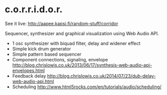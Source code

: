 # c.o.r.r.i.d.o.r.

See it live: http://aapee.kapsi.fi/random-stuff/corridor

Sequencer, synthesizer and graphical visualization using Web Audio API.
 * 1 osc synthesizer with biquad filter, delay and widener effect
 * Simple kick drum generator
 * Simple pattern based sequencer
 * Component connections, signaling, envelope http://blog.chrislowis.co.uk/2013/06/17/synthesis-web-audio-api-envelopes.html
 * Feedback delay http://blog.chrislowis.co.uk/2014/07/23/dub-delay-web-audio-api.html
 * Scheduling http://www.html5rocks.com/en/tutorials/audio/scheduling/
